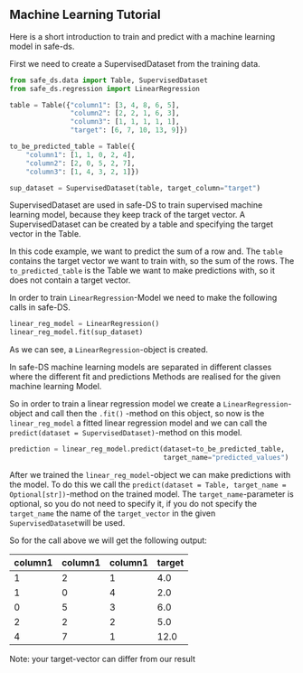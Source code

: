 ## Machine Learning Tutorial

Here is a short introduction to train and predict with a machine learning model in safe-ds.

First we need to create a SupervisedDataset from the training data.

```python
from safe_ds.data import Table, SupervisedDataset
from safe_ds.regression import LinearRegression

table = Table({"column1": [3, 4, 8, 6, 5],
               "column2": [2, 2, 1, 6, 3],
               "column3": [1, 1, 1, 1, 1],
               "target": [6, 7, 10, 13, 9]})

to_be_predicted_table = Table({
    "column1": [1, 1, 0, 2, 4],
    "column2": [2, 0, 5, 2, 7],
    "column3": [1, 4, 3, 2, 1]})

sup_dataset = SupervisedDataset(table, target_column="target")
```

SupervisedDataset are used in safe-DS to train supervised machine learning model, because they keep track of the target
vector. A SupervisedDataset can be created by a table and specifying the target vector in the Table.

In this code example, we want to predict the sum of a row and. The ```table``` contains the target vector we want to
train with, so the sum of the rows. The ```to_predicted_table``` is the Table we want to make predictions with, so it
does not contain a target vector.

In order to train ```LinearRegression```-Model we need to make the following calls in safe-DS.

```python
linear_reg_model = LinearRegression()
linear_reg_model.fit(sup_dataset)
```

As we can see, a ```LinearRegression```-object is created.

In safe-DS machine learning models are separated in different classes where the different fit and predictions Methods
are realised for the given machine learning Model.

So in order to train a linear regression model we create a ```LinearRegression```-object and call then the ```.fit()```
-method on this object, so now is the ```linear_reg_model``` a fitted linear regression model and we can call
the ```predict(dataset = SupervisedDataset)```-method on this model.

```python
prediction = linear_reg_model.predict(dataset=to_be_predicted_table,
                                      target_name="predicted_values")
```

After we trained the ```linear_reg_model```-object we can make predictions with the model. To do this we call the
```predict(dataset = Table, target_name = Optional[str])```-method on the trained model. The ```target_name```-parameter
is optional, so you do not need to specify it, if you do not specify the ```target_name``` the name of
the ```target_vector``` in the given
```SupervisedDataset```will be used.

So for the call above we will get the following output:

| column1 | column1  | column1  |  target |
|---|---|---|---|
| 1  | 2  | 1  | 4.0  |
| 1  | 0  | 4  | 2.0  |
| 0  | 5  | 3  | 6.0  |
| 2  | 2 | 2 | 5.0 |
| 4  | 7  | 1 | 12.0 |

Note: your target-vector can differ from our result





